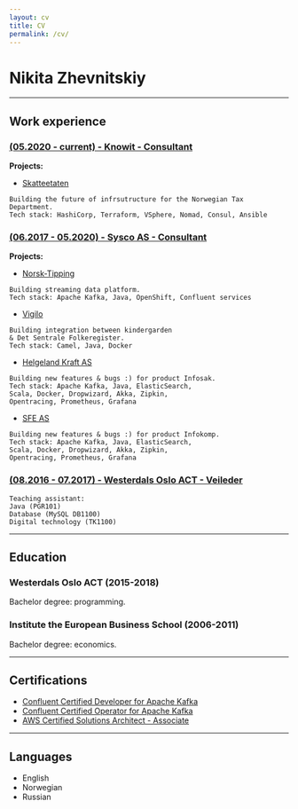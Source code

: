 ```yaml
---
layout: cv
title: CV
permalink: /cv/
---
```



# Nikita Zhevnitskiy

----
## Work experience
### [(05.2020 - current) - Knowit - Consultant](https://www.knowit.no/)

**Projects:**
* [Skatteetaten](https://www.skatteetaten.no/) 
```
Building the future of infrsutructure for the Norwegian Tax Department.  
Tech stack: HashiCorp, Terraform, VSphere, Nomad, Consul, Ansible 
```

### [(06.2017 - 05.2020) - Sysco AS - Consultant](https://sysco.no/)  

**Projects:**
* [Norsk-Tipping](https://www.norsk-tipping.no/) 
```
Building streaming data platform.  
Tech stack: Apache Kafka, Java, OpenShift, Confluent services 
```
* [Vigilo](https://vigilo.no/)
```
Building integration between kindergarden   
& Det Sentrale Folkeregister.  
Tech stack: Camel, Java, Docker
```
* [Helgeland Kraft AS](https://www.helgelandkraft.no/)
```
Building new features & bugs :) for product Infosak.  
Tech stack: Apache Kafka, Java, ElasticSearch, 
Scala, Docker, Dropwizard, Akka, Zipkin,
Opentracing, Prometheus, Grafana
```
* [SFE AS](https://sfe.no/)
```
Building new features & bugs :) for product Infokomp.  
Tech stack: Apache Kafka, Java, ElasticSearch, 
Scala, Docker, Dropwizard, Akka, Zipkin,
Opentracing, Prometheus, Grafana
```  

### [(08.2016 - 07.2017) - Westerdals Oslo ACT - Veileder](https://kristiania.no/)
```
Teaching assistant: 
Java (PGR101)
Database (MySQL DB1100) 
Digital technology (TK1100)
```

----
## Education
### Westerdals Oslo ACT (2015-2018)
Bachelor degree: programming.
### Institute the European Business School (2006-2011)
Bachelor degree: economics.

----
## Certifications
* [Confluent Certified Developer for Apache Kafka](https://www.credential.net/up0vmruc)
* [Confluent Certified Operator for Apache Kafka](https://www.credential.net/qd9xctba)
* [AWS Certified Solutions Architect - Associate](https://www.certmetrics.com/amazon/public/badge.aspx?i=1&t=c&d=2018-11-05&ci=AWS00662591)

----
## Languages
* English
* Norwegian
* Russian
